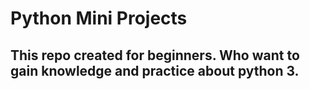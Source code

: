 # Python Mini Projects 

## This repo created for beginners. Who want to gain knowledge and practice about python 3.
